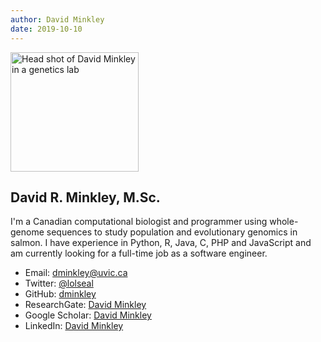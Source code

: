 ```yaml
---
author: David Minkley
date: 2019-10-10
---
```

<img src="lab_profile_photo.jpg" alt="Head shot of David Minkley in a genetics lab" width=205 height=191 class="profile-pic">

## __David R. Minkley, M.Sc.__

I'm a Canadian computational biologist and programmer using whole-genome sequences to study population and evolutionary genomics in salmon.  I have experience in Python, R, Java, C, PHP and JavaScript and am currently looking for a full-time job as a software engineer.

* Email: [dminkley@uvic.ca](mailto:dminkley@uvic.ca)
* Twitter: [@lolseal](https://twitter.com/lolseal)
* GitHub: [dminkley](https://github.com/dminkley)
* ResearchGate: [David Minkley](https://www.researchgate.net/profile/David_Minkley)
* Google Scholar: [David Minkley](https://scholar.google.ca/citations?user=ORmW_Q0AAAAJ)
* LinkedIn: [David Minkley](https://ca.linkedin.com/in/dminkley)
